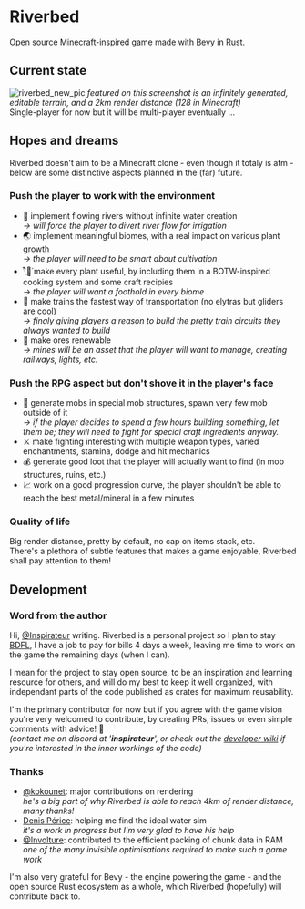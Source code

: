 # Riverbed
Open source Minecraft-inspired game made with [Bevy](https://bevyengine.org/) in Rust.

## Current state
![riverbed_new_pic](https://github.com/user-attachments/assets/58802e64-87fa-453b-b373-4f4eaab1bde7)
*featured on this screenshot is an infinitely generated, editable terrain, and a 2km render distance (128 in Minecraft)*  
Single-player for now but it will be multi-player eventually ...

## Hopes and dreams
Riverbed doesn't aim to be a Minecraft clone - even though it totaly is atm - below are some distinctive aspects planned in the (far) future.

### Push the player to work with the environment
- 🌊 implement flowing rivers without infinite water creation  
  *→ will force the player to divert river flow for irrigation*
- 🌏 implement meaningful biomes, with a real impact on various plant growth  
  *→ the player will need to be smart about cultivation*
- 𓍢ִ໋🌷͙֒ make every plant useful, by including them in a BOTW-inspired cooking system and some craft recipies  
  *→ the player will want a foothold in every biome*
- 🚂 make trains the fastest way of transportation (no elytras but gliders are cool)  
  *→ finaly giving players a reason to build the pretty train circuits they always wanted to build*
- 💎 make ores renewable  
  *→ mines will be an asset that the player will want to manage, creating railways, lights, etc.*

### Push the RPG aspect but don't shove it in the player's face
- 👹 generate mobs in special mob structures, spawn very few mob outside of it  
  *→ if the player decides to spend a few hours building something, let them be; they will need to fight for special craft ingredients anyway.*
- ⚔️ make fighting interesting with multiple weapon types, varied enchantments, stamina, dodge and hit mechanics 
- 💰 generate good loot that the player will actually want to find (in mob structures, ruins, etc.)
- 📈 work on a good progression curve, the player shouldn't be able to reach the best metal/mineral in a few minutes

### Quality of life
Big render distance, pretty by default, no cap on items stack, etc.  
There's a plethora of subtle features that makes a game enjoyable, Riverbed shall pay attention to them!

## Development
### Word from the author
Hi, [@Inspirateur](https://github.com/Inspirateur) writing.
Riverbed is a personal project so I plan to stay [BDFL](https://en.wikipedia.org/wiki/Benevolent_dictator_for_life), I have a job to pay for bills 4 days a week, leaving me time to work on the game the remaining days (when I can). 

I mean for the project to stay open source, to be an inspiration and learning resource for others, and will do my best to keep it well organized, with independant parts of the code published as crates for maximum reusability.

I'm the primary contributor for now but if you agree with the game vision you're very welcomed to contribute, by creating PRs, issues or even simple comments with advice! 🙂  
*(contact me on discord at '**inspirateur**', or check out the [developer wiki](https://github.com/Inspirateur/riverbed/wiki/Riverbed-Developer-Wiki) if you're interested in the inner workings of the code)*

### Thanks
- [@kokounet](https://github.com/kokounet): major contributions on rendering  
*he's a big part of why Riverbed is able to reach 4km of render distance, many thanks!*
- [Denis Périce](https://denis-perice.github.io/): helping me find the ideal water sim  
*it's a work in progress but I'm very glad to have his help*
- [@Involture](https://github.com/Involture): contributed to the efficient packing of chunk data in RAM  
*one of the many invisible optimisations required to make such a game work*

I'm also very grateful for Bevy - the engine powering the game - and the open source Rust ecosystem as a whole, which Riverbed (hopefully) will contribute back to.
